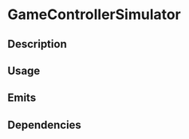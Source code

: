 GameControllerSimulator
=======================

## Description


## Usage


## Emits


## Dependencies

